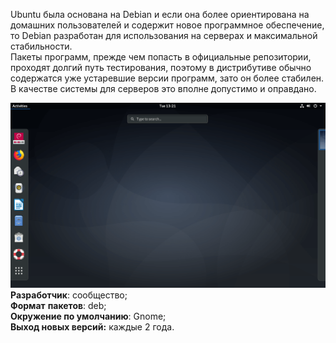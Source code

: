Ubuntu была основана на Debian и если она более ориентирована на домашних пользователей и содержит новое программное обеспечение, то Debian разработан для использования на серверах и максимальной стабильности.  
Пакеты программ, прежде чем попасть в официальные репозитории, проходят долгий путь тестирования, поэтому в дистрибутиве обычно содержатся уже устаревшие версии программ, зато он более стабилен. В качестве системы для серверов это вполне допустимо и оправдано.


![image.png](../images/debian_1.png)  
**Разработчик**: сообщество;  
**Формат** **пакетов**: deb;  
**Окружение по умолчанию**: Gnome;  
**Выход новых версий:** каждые 2 года.

